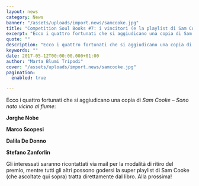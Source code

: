 ```yaml
---
layout: news
category: News
banner: "/assets/uploads/import.news/samcooke.jpg"
title: "Competition Soul Books #7: i vincitori (e la playlist di Sam Cooke in regalo per tutti!)"
excerpt: "Ecco i quattro fortunati che si aggiudicano una copia di Sam Cooke – Sono nato vicino al fiume: Jorghe Nobe Marco Scopesi Dalila De Donno Stefano Zanforlin Gli interessati saranno ricontattati via mail per la modalità di ritiro del premio, mentre tutti gli altri possono godersi la super playlist di Sam Cooke (che ascoltate qui [&hellip"
quote: ""
description: "Ecco i quattro fortunati che si aggiudicano una copia di Sam Cooke – Sono nato vicino al fiume: Jorghe Nobe Marco Scopesi Dalila De Donno Stefano Zanforlin Gli interessati saranno ricontattati via mail per la modalità di ritiro del premio, mentre tutti gli altri possono godersi la super playlist di Sam Cooke (che ascoltate qui [&hellip"
keywords: ""
date: 2017-05-12T00:00:00.000+01:00
author: "Marta Blumi Tripodi"
cover: "/assets/uploads/import.news/samcooke.jpg"
pagination:
  enabled: true

---
```


Ecco i quattro fortunati che si aggiudicano una copia di _Sam Cooke – Sono nato vicino al fiume_:

**Jorghe Nobe**

**Marco Scopesi**

**Dalila De Donno**

**Stefano Zanforlin**

Gli interessati saranno ricontattati via mail per la modalità di ritiro del premio, mentre tutti gli altri possono godersi la super playlist di Sam Cooke (che ascoltate qui sopra) tratta direttamente dal libro. Alla prossima!
